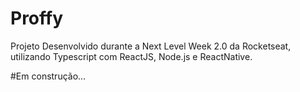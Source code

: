 # Proffy
Projeto Desenvolvido durante a Next Level Week 2.0 da Rocketseat, utilizando Typescript com ReactJS, Node.js e ReactNative.

#Em construção...
